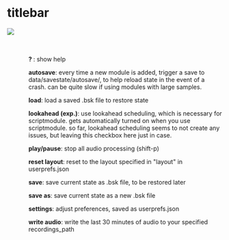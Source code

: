 
<a name=titlebar></a><br>
# <b>titlebar</b>
<img src="../images/titlebar.png"><br>
<div style="display:inline-block;margin-left:50px;">
<br/><br/>
<b> ? </b>: show help<br>

<b>autosave</b>: every time a new module is added, trigger a save to data/savestate/autosave/, to help reload state in the event of a crash. can be quite slow if using modules with large samples.<br>

<b>load</b>: load a saved .bsk file to restore state<br>

<b>lookahead (exp.)</b>: use lookahead scheduling, which is necessary for scriptmodule. gets automatically turned on when you use scriptmodule. so far, lookahead scheduling seems to not create any issues, but leaving this checkbox here just in case.<br>

<b>play/pause</b>: stop all audio processing (shift-p)<br>

<b>reset layout</b>: reset to the layout specified in "layout" in userprefs.json<br>

<b>save</b>: save current state as .bsk file, to be restored later<br>

<b>save as</b>: save current state as a new .bsk file<br>

<b>settings</b>: adjust preferences, saved as userprefs.json<br>

<b>write audio</b>: write the last 30 minutes of audio to your specified recordings_path<br>
